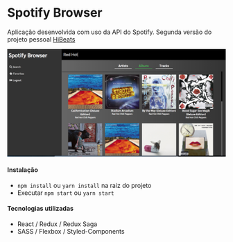 # Spotify Browser

Aplicação desenvolvida com uso da API do Spotify. Segunda versão do projeto pessoal [HiBeats](https://github.com/lucazweb/hibeats) 

![Imagem do projeto](screenshot.png)
#### Instalação
  - `npm install` ou `yarn install` na raiz do projeto
  - Executar `npm start` ou `yarn start`

#### Tecnologias utilizadas
- React / Redux / Redux Saga
- SASS / Flexbox / Styled-Components
